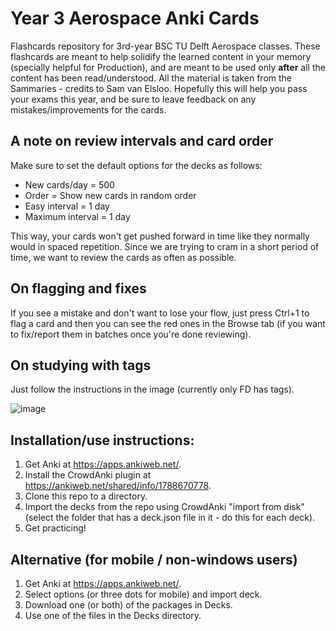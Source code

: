 # Year 3 Aerospace Anki Cards
Flashcards repository for 3rd-year BSC TU Delft Aerospace classes. These flashcards are meant to help solidify the learned content in your memory (specially helpful for Production), and are meant to be used only **after** all the content has been read/understood. All the material is taken from the Sammaries - credits to Sam van Elsloo. Hopefully this will help you pass your exams this year, and be sure to leave feedback on any mistakes/improvements for the cards.

## A note on review intervals and card order

Make sure to set the default options for the decks as follows:
- New cards/day = 500
- Order = Show new cards in random order
- Easy interval = 1 day
- Maximum interval = 1 day

This way, your cards won't get pushed forward in time like they normally would in spaced repetition. Since we are trying to cram in a short period of time, we want to review the cards as often as possible.

## On flagging and fixes

If you see a mistake and don't want to lose your flow, just press Ctrl+1 to flag a card and then you can see the red ones in the Browse tab (if you want to fix/report them in batches once you're done reviewing).

## On studying with tags
Just follow the instructions in the image (currently only FD has tags).

![image](https://user-images.githubusercontent.com/50732027/113481242-a9d23e80-9498-11eb-8e13-fa68c0164675.png)

## Installation/use instructions:

1. Get Anki at https://apps.ankiweb.net/.
2. Install the CrowdAnki plugin at https://ankiweb.net/shared/info/1788670778.
3. Clone this repo to a directory.
4. Import the decks from the repo using CrowdAnki "import from disk" (select the folder that has a deck.json file in it - do this for each deck).
5. Get practicing!

## Alternative (for mobile / non-windows users)
1. Get Anki at https://apps.ankiweb.net/.
2. Select options (or three dots for mobile) and import deck.
3. Download one (or both) of the packages in Decks.
4. Use one of the files in the Decks directory.
